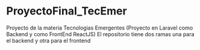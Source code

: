 # ProyectoFinal_TecEmer
Proyecto de la materia Tecnologias Emergentes (Proyecto en Laravel como Backend y como FrontEnd ReactJS)
El repositorio tiene dos ramas una para el backend y otra para el frontend
